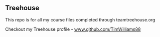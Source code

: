 ## Treehouse
This repo is for all my course files completed through teamtreehouse.org

Checkout my Treehouse profile - www.github.com/TimWilliams88
